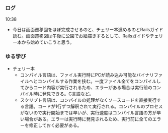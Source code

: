 ### ログ
10:38  
- 今日は画面遷移図をほぼ完成させるのと、チェリー本進めるのとRailsガイド読む。画面遷移図は午後に公園でお絵描きするとして、Railsガイドやチェリー本から始めていこうと思う。

### ゆる学び
- チェリー本  
  - コンパイル言語は、ファイル実行時にPCが読み込み可能なバイナリファイルへとコンパイルする作業を挟む。一度ファイル全てをコンパイルしてからコード内容が実行されるため、エラーがある場合は実行前のコンパイル時に発見できる。C言語など。  
  - スクリプト言語は、コンパイルの処理がなくソースコードを直接実行する言語。コードが1行ずつ解釈されて実行される。コンパイルのプロセスがないので実行開始までは早いが、実行速度はコンパイル言語の方が早い場合がある。エラーは実行時に発見されるため、実行前に全てのエラーを修正しておく必要がある。  
